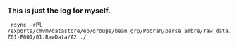 ### This is just the log for myself.

```
 rsync -rPl /exports/cmvm/datastore/eb/groups/bean_grp/Pooran/parse_ambre/raw_data/X204SC24021433-Z01-F001/01.RawData/A2 ./
```
